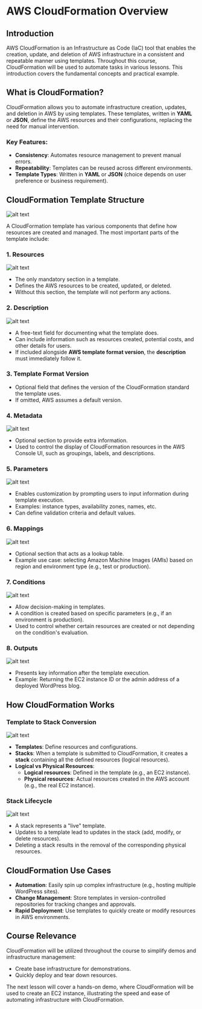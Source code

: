 # AWS CloudFormation Overview

## Introduction

AWS CloudFormation is an Infrastructure as Code (IaC) tool that enables the creation, update, and deletion of AWS infrastructure in a consistent and repeatable manner using templates. Throughout this course, CloudFormation will be used to automate tasks in various lessons. This introduction covers the fundamental concepts and practical example.

## What is CloudFormation?

CloudFormation allows you to automate infrastructure creation, updates, and deletion in AWS by using templates. These templates, written in **YAML** or **JSON**, define the AWS resources and their configurations, replacing the need for manual intervention.

### Key Features:

- **Consistency**: Automates resource management to prevent manual errors.
- **Repeatability**: Templates can be reused across different environments.
- **Template Types**: Written in **YAML** or **JSON** (choice depends on user preference or business requirement).

## CloudFormation Template Structure

![alt text](./Images/image-10.png)

A CloudFormation template has various components that define how resources are created and managed. The most important parts of the template include:

### 1. **Resources**

![alt text](./Images/image-13.png)

- The only mandatory section in a template.
- Defines the AWS resources to be created, updated, or deleted.
- Without this section, the template will not perform any actions.

### 2. **Description**

![alt text](./Images/image-11.png)

- A free-text field for documenting what the template does.
- Can include information such as resources created, potential costs, and other details for users.
- If included alongside **AWS template format version**, the **description** must immediately follow it.

### 3. **Template Format Version**

- Optional field that defines the version of the CloudFormation standard the template uses.
- If omitted, AWS assumes a default version.

### 4. **Metadata**

![alt text](./Images/image-12.png)

- Optional section to provide extra information.
- Used to control the display of CloudFormation resources in the AWS Console UI, such as groupings, labels, and descriptions.

### 5. **Parameters**

![alt text](./Images/image-14.png)

- Enables customization by prompting users to input information during template execution.
- Examples: instance types, availability zones, names, etc.
- Can define validation criteria and default values.

### 6. **Mappings**

![alt text](./Images/image-15.png)

- Optional section that acts as a lookup table.
- Example use case: selecting Amazon Machine Images (AMIs) based on region and environment type (e.g., test or production).

### 7. **Conditions**

![alt text](./Images/image-16.png)

- Allow decision-making in templates.
- A condition is created based on specific parameters (e.g., if an environment is production).
- Used to control whether certain resources are created or not depending on the condition's evaluation.

### 8. **Outputs**

![alt text](./Images/image-17.png)

- Presents key information after the template execution.
- Example: Returning the EC2 instance ID or the admin address of a deployed WordPress blog.

## How CloudFormation Works

### Template to Stack Conversion

![alt text](./Images/image-18.png)

- **Templates**: Define resources and configurations.
- **Stacks**: When a template is submitted to CloudFormation, it creates a **stack** containing all the defined resources (logical resources).
- **Logical vs Physical Resources**:
  - **Logical resources**: Defined in the template (e.g., an EC2 instance).
  - **Physical resources**: Actual resources created in the AWS account (e.g., the real EC2 instance).

### Stack Lifecycle

![alt text](./Images/image-19.png)

- A stack represents a "live" template.
- Updates to a template lead to updates in the stack (add, modify, or delete resources).
- Deleting a stack results in the removal of the corresponding physical resources.

## CloudFormation Use Cases

- **Automation**: Easily spin up complex infrastructure (e.g., hosting multiple WordPress sites).
- **Change Management**: Store templates in version-controlled repositories for tracking changes and approvals.
- **Rapid Deployment**: Use templates to quickly create or modify resources in AWS environments.

## Course Relevance

CloudFormation will be utilized throughout the course to simplify demos and infrastructure management:

- Create base infrastructure for demonstrations.
- Quickly deploy and tear down resources.

The next lesson will cover a hands-on demo, where CloudFormation will be used to create an EC2 instance, illustrating the speed and ease of automating infrastructure with CloudFormation.
